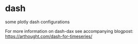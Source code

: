 # dash
some plotly dash configurations

For more information on dash-dax see accompanying blogpost: https://arthought.com/dash-for-timeseries/
